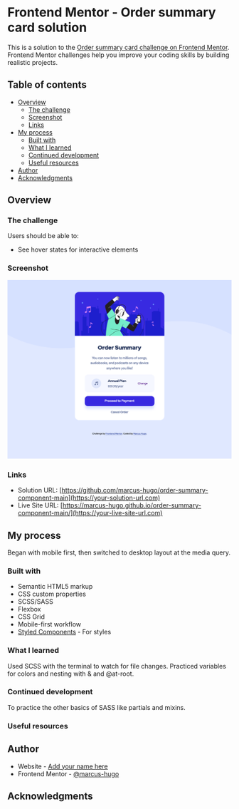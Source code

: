 # Frontend Mentor - Order summary card solution

This is a solution to the [Order summary card challenge on Frontend Mentor](https://www.frontendmentor.io/challenges/order-summary-component-QlPmajDUj). Frontend Mentor challenges help you improve your coding skills by building realistic projects.

## Table of contents

- [Overview](#overview)
  - [The challenge](#the-challenge)
  - [Screenshot](#screenshot)
  - [Links](#links)
- [My process](#my-process)
  - [Built with](#built-with)
  - [What I learned](#what-i-learned)
  - [Continued development](#continued-development)
  - [Useful resources](#useful-resources)
- [Author](#author)
- [Acknowledgments](#acknowledgments)

## Overview

### The challenge

Users should be able to:

- See hover states for interactive elements

### Screenshot

![](Screenshot-frontend-mentor-order-summary-card.png)

### Links

- Solution URL: [https://github.com/marcus-hugo/order-summary-component-main](https://your-solution-url.com)
- Live Site URL: [https://marcus-hugo.github.io/order-summary-component-main/](https://your-live-site-url.com)

## My process
Began with mobile first, then switched to desktop layout at the media
query.
### Built with

- Semantic HTML5 markup
- CSS custom properties
- SCSS/SASS
- Flexbox
- CSS Grid
- Mobile-first workflow
- [Styled Components](https://styled-components.com/) - For styles


### What I learned
Used SCSS with the terminal to watch for file changes. Practiced variables for colors and nesting with
& and @at-root.

### Continued development
To practice the other basics of SASS like partials and mixins.

### Useful resources


## Author

- Website - [Add your name here](https://www.your-site.com)
- Frontend Mentor - [@marcus-hugo](https://www.frontendmentor.io/profile/yourusername)


## Acknowledgments
